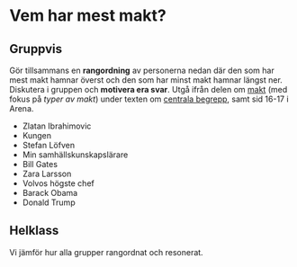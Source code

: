 # Vem har mest makt?

## Gruppvis

Gör tillsammans en **rangordning** av personerna nedan där den som har mest makt hamnar överst och den som har minst makt hamnar längst ner. Diskutera i gruppen och **motivera era svar**. Utgå ifrån delen om [makt](../material/struktur_centrala_begrepp.md#Makt) (med fokus på _typer av makt_) under texten om [centrala begrepp](../material/struktur_centrala_begrepp.md), samt sid 16-17 i Arena.

- Zlatan Ibrahimovic
- Kungen
- Stefan Löfven
- Min samhällskunskapslärare
- Bill Gates
- Zara Larsson
- Volvos högste chef
- Barack Obama
- Donald Trump

## Helklass

Vi jämför hur alla grupper rangordnat och resonerat. 


